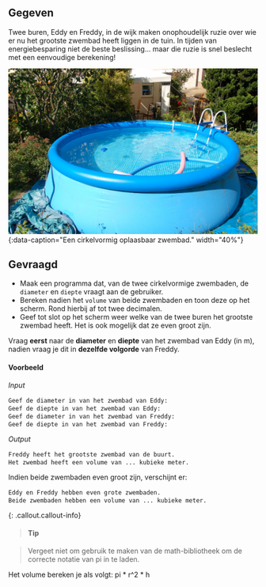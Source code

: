 ## Gegeven

Twee buren, Eddy en Freddy, in de wijk maken onophoudelijk ruzie over wie er nu het grootste zwembad heeft liggen in de tuin. In tijden van energiebesparing niet de beste beslissing... maar die ruzie is snel beslecht met een eenvoudige berekening!   

![Een cirkelvormig oplaasbaar zwembad.](media/Gartenpool_2011-by-RaBoe_01.jpeg "Foto door Raboe001 op Wikimedia Commons."){:data-caption="Een cirkelvormig oplaasbaar zwembad." width="40%"}

## Gevraagd

* Maak een programma dat, van de twee cirkelvormige zwembaden, de `diameter` en `diepte` vraagt aan de gebruiker. 
* Bereken nadien het `volume` van beide zwembaden en toon deze op het scherm. Rond hierbij af tot twee decimalen. 
* Geef tot slot op het scherm weer welke van de twee buren het grootste zwembad heeft. Het is ook mogelijk dat ze even groot zijn. 

Vraag **eerst** naar de **diameter** en **diepte** van het zwembad van Eddy (in m), nadien vraag je dit in **dezelfde volgorde** van Freddy.

#### Voorbeeld
*Input*
```
Geef de diameter in van het zwembad van Eddy: 
Geef de diepte in van het zwembad van Eddy: 
Geef de diameter in van het zwembad van Freddy: 
Geef de diepte in van het zwembad van Freddy: 
```
*Output*

```
Freddy heeft het grootste zwembad van de buurt.
Het zwembad heeft een volume van ... kubieke meter.
```

Indien beide zwembaden even groot zijn, verschijnt er:

```
Eddy en Freddy hebben even grote zwembaden.
Beide zwembaden hebben een volume van ... kubieke meter.
```


{: .callout.callout-info}
>#### Tip

>Vergeet niet om gebruik te maken van de math-bibliotheek om de correcte notatie van pi in te laden.

Het volume bereken je als volgt: pi * r^2 * h
